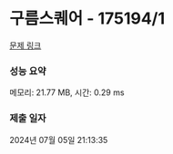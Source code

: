 # 구름스퀘어 - 175194/1 

[문제 링크](https://level.goorm.io/exam/175194/%EA%B5%AC%EB%A6%84-%EC%8A%A4%ED%80%98%EC%96%B4/quiz/1) 

### 성능 요약

메모리: 21.77 MB, 시간: 0.29 ms

### 제출 일자

2024년 07월 05일 21:13:35

